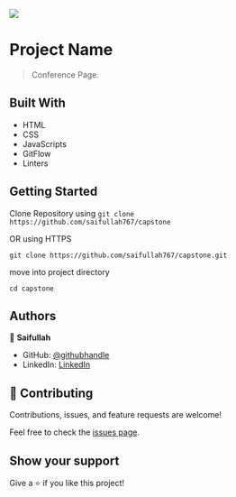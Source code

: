 ![](https://img.shields.io/badge/Microverse-blueviolet)

# Project Name

> Conference Page.


## Built With

- HTML
- CSS
- JavaScripts
- GitFlow
- Linters


## Getting Started

Clone Repository  using 
`git clone https://github.com/saifullah767/capstone` 

OR  using HTTPS

`git clone https://github.com/saifullah767/capstone.git` 

move into project directory

`cd capstone`



## Authors

👤 **Saifullah**

- GitHub: [@githubhandle](https://github.com/saifullah767)
- LinkedIn: [LinkedIn](https://www.linkedin.com/in/saifullah-khan-b0637b169)


## 🤝 Contributing

Contributions, issues, and feature requests are welcome!

Feel free to check the [issues page](../../issues/).

## Show your support

Give a ⭐️ if you like this project!